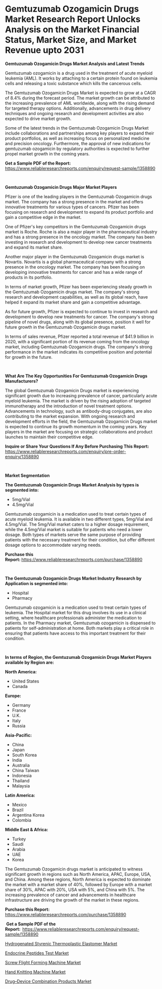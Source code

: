 <p><h1>Gemtuzumab Ozogamicin Drugs Market Research Report Unlocks Analysis on the Market Financial Status, Market Size, and Market Revenue upto 2031</h1></p><p><strong>Gemtuzumab Ozogamicin Drugs Market Analysis and Latest Trends</strong></p>
<p><p>Gemtuzumab ozogamicin is a drug used in the treatment of acute myeloid leukemia (AML). It works by attaching to a certain protein found on leukemia cells and releasing a toxic substance which kills the cancerous cells. </p><p>The Gemtuzumab Ozogamicin Drugs Market is expected to grow at a CAGR of 8.4% during the forecast period. The market growth can be attributed to the increasing prevalence of AML worldwide, along with the rising demand for targeted therapy options. Additionally, advancements in drug delivery techniques and ongoing research and development activities are also expected to drive market growth.</p><p>Some of the latest trends in the Gemtuzumab Ozogamicin Drugs Market include collaborations and partnerships among key players to expand their product portfolios, as well as increasing focus on personalized medicine and precision oncology. Furthermore, the approval of new indications for gemtuzumab ozogamicin by regulatory authorities is expected to further propel market growth in the coming years.</p></p>
<p><strong>Get a Sample PDF of the Report:&nbsp;</strong> <a href="https://www.reliableresearchreports.com/enquiry/request-sample/1358890">https://www.reliableresearchreports.com/enquiry/request-sample/1358890</a></p>
<p>&nbsp;</p>
<p><strong>Gemtuzumab Ozogamicin Drugs Major Market Players</strong></p>
<p><p>Pfizer is one of the leading players in the Gemtuzumab Ozogamicin drugs market. The company has a strong presence in the market and offers innovative treatments for various types of cancers. Pfizer has been focusing on research and development to expand its product portfolio and gain a competitive edge in the market.</p><p>One of Pfizer's key competitors in the Gemtuzumab Ozogamicin drugs market is Roche. Roche is also a major player in the pharmaceutical industry and has a strong presence in the oncology market. The company has been investing in research and development to develop new cancer treatments and expand its market share.</p><p>Another major player in the Gemtuzumab Ozogamicin drugs market is Novartis. Novartis is a global pharmaceutical company with a strong presence in the oncology market. The company has been focusing on developing innovative treatments for cancer and has a wide range of products in its portfolio.</p><p>In terms of market growth, Pfizer has been experiencing steady growth in the Gemtuzumab Ozogamicin drugs market. The company's strong research and development capabilities, as well as its global reach, have helped it expand its market share and gain a competitive advantage.</p><p>As for future growth, Pfizer is expected to continue to invest in research and development to develop new treatments for cancer. The company's strong pipeline of novel drugs, along with its global presence, position it well for future growth in the Gemtuzumab Ozogamicin drugs market.</p><p>In terms of sales revenue, Pfizer reported a total revenue of $41.9 billion in 2020, with a significant portion of its revenue coming from the oncology market, including Gemtuzumab Ozogamicin drugs. The company's strong performance in the market indicates its competitive position and potential for growth in the future.</p></p>
<p>&nbsp;</p>
<p><strong>What Are The Key Opportunities For Gemtuzumab Ozogamicin Drugs Manufacturers?</strong></p>
<p><p>The global Gemtuzumab Ozogamicin Drugs market is experiencing significant growth due to increasing prevalence of cancer, particularly acute myeloid leukemia. The market is driven by the rising adoption of targeted immunotherapy and the introduction of novel treatment options. Advancements in technology, such as antibody-drug conjugates, are also contributing to the market expansion. With ongoing research and development efforts in the field, the Gemtuzumab Ozogamicin Drugs market is expected to continue its growth momentum in the coming years. Key players in the market are focusing on strategic collaborations and product launches to maintain their competitive edge.</p></p>
<p><strong>Inquire or Share Your Questions If Any Before Purchasing This Report:</strong> <a href="https://www.reliableresearchreports.com/enquiry/pre-order-enquiry/1358890">https://www.reliableresearchreports.com/enquiry/pre-order-enquiry/1358890</a></p>
<p>&nbsp;</p>
<p><strong>Market Segmentation</strong></p>
<p><strong>The Gemtuzumab Ozogamicin Drugs Market Analysis by types is segmented into:</strong></p>
<p><ul><li>5mg/Vial</li><li>4.5mg/Vial</li></ul></p>
<p><p>Gemtuzumab ozogamicin is a medication used to treat certain types of acute myeloid leukemia. It is available in two different types, 5mg/Vial and 4.5mg/Vial. The 5mg/Vial market caters to a higher dosage requirement, while the 4.5mg/Vial market is suitable for patients who need a lower dosage. Both types of markets serve the same purpose of providing patients with the necessary treatment for their condition, but offer different dosage options to accommodate varying needs.</p></p>
<p><strong>Purchase this Report:&nbsp;</strong><a href="https://www.reliableresearchreports.com/purchase/1358890">https://www.reliableresearchreports.com/purchase/1358890</a></p>
<p>&nbsp;</p>
<p><strong>The Gemtuzumab Ozogamicin Drugs Market Industry Research by Application is segmented into:</strong></p>
<p><ul><li>Hospital</li><li>Pharmacy</li></ul></p>
<p><p>Gemtuzumab ozogamicin is a medication used to treat certain types of leukemia. The Hospital market for this drug involves its use in a clinical setting, where healthcare professionals administer the medication to patients. In the Pharmacy market, Gemtuzumab ozogamicin is dispensed to patients for self-administration at home. Both markets play a critical role in ensuring that patients have access to this important treatment for their condition.</p></p>
<p>&nbsp;</p>
<p><strong>In terms of Region, the Gemtuzumab Ozogamicin Drugs Market Players available by Region are:</strong></p>
<p>
    <p> <strong> North America: </strong>
        <ul>
            <li>United States</li>
            <li>Canada</li>
        </ul>
        </p> 
    <p> <strong> Europe: </strong>
        <ul>
            <li>Germany</li>
            <li>France</li>
            <li>U.K.</li>
            <li>Italy</li>
            <li>Russia</li>
        </ul>
        </p> 
    <p> <strong> Asia-Pacific: </strong>
        <ul>
            <li>China</li>
            <li>Japan</li>
            <li>South Korea</li>
            <li>India</li>
            <li>Australia</li>
            <li>China Taiwan</li>
            <li>Indonesia</li>
            <li>Thailand</li>
            <li>Malaysia</li>
        </ul>
        </p> 
    <p> <strong> Latin America: </strong>
        <ul>
            <li>Mexico</li>
            <li>Brazil</li>
            <li>Argentina Korea</li>
            <li>Colombia</li>
        </ul>
        </p> 
    <p> <strong> Middle East & Africa: </strong>
        <ul>
            <li>Turkey</li>
            <li>Saudi</li>
            <li>Arabia</li>
            <li>UAE</li>
            <li>Korea</li>
        </ul>
    </p>
    </p>
<p><p>The Gemtuzumab Ozogamicin drugs market is anticipated to witness significant growth in regions such as North America, APAC, Europe, USA, and China. Among these regions, North America is expected to dominate the market with a market share of 40%, followed by Europe with a market share of 30%, APAC with 20%, USA with 5%, and China with 5%. The increasing prevalence of cancer and advancements in healthcare infrastructure are driving the growth of the market in these regions.</p></p>
<p><strong>Purchase this Report: </strong><a href="https://www.reliableresearchreports.com/purchase/1358890">https://www.reliableresearchreports.com/purchase/1358890</a></p>
<p>&nbsp;<strong>Get a Sample PDF of the Report:&nbsp;&nbsp;</strong><a href="https://www.reliableresearchreports.com/enquiry/request-sample/1358890">https://www.reliableresearchreports.com/enquiry/request-sample/1358890</a></p>
<p><strong></strong></p>
<p><p><a href="https://issuu.com/reportprime-2/docs/hydrogenated-styrenic-thermoplastic-elastomer-mark">Hydrogenated Styrenic Thermoplastic Elastomer Market</a></p><p><a href="https://github.com/yoshih12/Market-Research-Report-List-1/blob/main/endocrine-peptides-test-market.md">Endocrine Peptides Test Market</a></p><p><a href="https://medium.com/@joedaniels66/screw-flight-forming-machine-market-report-reveals-the-latest-trends-and-growth-opportunities-of-c512fcb18b22">Screw Flight Forming Machine Market</a></p><p><a href="https://medium.com/@joedaniels66/hand-knitting-machine-market-size-cagr-trends-2024-2030-eb8cc964d053">Hand Knitting Machine Market</a></p><p><a href="https://github.com/aashishrp02/Market-Research-Report-List-2/blob/main/drugdevice-combination-products-market.md">Drug–Device Combination Products Market</a></p></p>